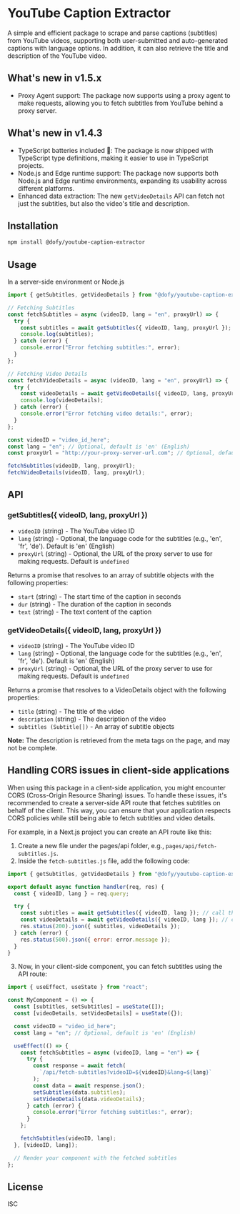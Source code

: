 # YouTube Caption Extractor

A simple and efficient package to scrape and parse captions (subtitles) from YouTube videos, supporting both user-submitted and auto-generated captions with language options. In addition, it can also retrieve the title and description of the YouTube video.

## What's new in v1.5.x

- Proxy Agent support: The package now supports using a proxy agent to make requests, allowing you to fetch subtitles from YouTube behind a proxy server.

## What's new in v1.4.3

- TypeScript batteries included 🔋: The package is now shipped with TypeScript type definitions, making it easier to use in TypeScript projects.
- Node.js and Edge runtime support: The package now supports both Node.js and Edge runtime environments, expanding its usability across different platforms.
- Enhanced data extraction: The new `getVideoDetails` API can fetch not just the subtitles, but also the video's title and description.

## Installation

```sh
npm install @dofy/youtube-caption-extractor
```

## Usage

In a server-side environment or Node.js

```js
import { getSubtitles, getVideoDetails } from "@dofy/youtube-caption-extractor";

// Fetching Subtitles
const fetchSubtitles = async (videoID, lang = "en", proxyUrl) => {
  try {
    const subtitles = await getSubtitles({ videoID, lang, proxyUrl });
    console.log(subtitles);
  } catch (error) {
    console.error("Error fetching subtitles:", error);
  }
};

// Fetching Video Details
const fetchVideoDetails = async (videoID, lang = "en", proxyUrl) => {
  try {
    const videoDetails = await getVideoDetails({ videoID, lang, proxyUrl });
    console.log(videoDetails);
  } catch (error) {
    console.error("Error fetching video details:", error);
  }
};

const videoID = "video_id_here";
const lang = "en"; // Optional, default is 'en' (English)
const proxyUrl = "http://your-proxy-server-url.com"; // Optional, default is undefined

fetchSubtitles(videoID, lang, proxyUrl);
fetchVideoDetails(videoID, lang, proxyUrl);
```

## API

### getSubtitles({ videoID, lang, proxyUrl })

- `videoID` (string) - The YouTube video ID
- `lang` (string) - Optional, the language code for the subtitles (e.g., 'en', 'fr', 'de'). Default is 'en' (English)
- `proxyUrl` (string) - Optional, the URL of the proxy server to use for making requests. Default is `undefined`

Returns a promise that resolves to an array of subtitle objects with the following properties:

- `start` (string) - The start time of the caption in seconds
- `dur` (string) - The duration of the caption in seconds
- `text` (string) - The text content of the caption

### getVideoDetails({ videoID, lang, proxyUrl })

- `videoID` (string) - The YouTube video ID
- `lang` (string) - Optional, the language code for the subtitles (e.g., 'en', 'fr', 'de'). Default is 'en' (English)
- `proxyUrl` (string) - Optional, the URL of the proxy server to use for making requests. Default is `undefined`

Returns a promise that resolves to a VideoDetails object with the following properties:

- `title` (string) - The title of the video
- `description` (string) - The description of the video
- `subtitles (Subtitle[])` - An array of subtitle objects

**Note:** The description is retrieved from the meta tags on the page, and may not be complete.

## Handling CORS issues in client-side applications

When using this package in a client-side application, you might encounter CORS (Cross-Origin Resource Sharing) issues. To handle these issues, it's recommended to create a server-side API route that fetches subtitles on behalf of the client. This way, you can ensure that your application respects CORS policies while still being able to fetch subtitles and video details.

For example, in a Next.js project you can create an API route like this:

1. Create a new file under the pages/api folder, e.g., `pages/api/fetch-subtitles.js`.
2. Inside the `fetch-subtitles.js` file, add the following code:

```js
import { getSubtitles, getVideoDetails } from "@dofy/youtube-caption-extractor";

export default async function handler(req, res) {
  const { videoID, lang } = req.query;

  try {
    const subtitles = await getSubtitles({ videoID, lang }); // call this if you only need the subtitles
    const videoDetails = await getVideoDetails({ videoID, lang }); // call this if you need the video title and description, along with the subtitles
    res.status(200).json({ subtitles, videoDetails });
  } catch (error) {
    res.status(500).json({ error: error.message });
  }
}
```

3. Now, in your client-side component, you can fetch subtitles using the API route:

```js
import { useEffect, useState } from "react";

const MyComponent = () => {
  const [subtitles, setSubtitles] = useState([]);
  const [videoDetails, setVideoDetails] = useState({});

  const videoID = "video_id_here";
  const lang = "en"; // Optional, default is 'en' (English)

  useEffect(() => {
    const fetchSubtitles = async (videoID, lang = "en") => {
      try {
        const response = await fetch(
          `/api/fetch-subtitles?videoID=${videoID}&lang=${lang}`
        );
        const data = await response.json();
        setSubtitles(data.subtitles);
        setVideoDetails(data.videoDetails);
      } catch (error) {
        console.error("Error fetching subtitles:", error);
      }
    };

    fetchSubtitles(videoID, lang);
  }, [videoID, lang]);

  // Render your component with the fetched subtitles
};
```

## License

ISC
